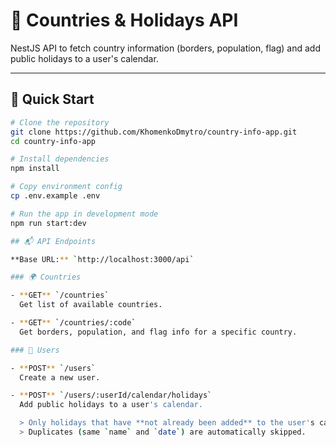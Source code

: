 # 📆 Countries & Holidays API

NestJS API to fetch country information (borders, population, flag) and add public holidays to a user's calendar.

---

## 🚀 Quick Start

```bash
# Clone the repository
git clone https://github.com/KhomenkoDmytro/country-info-app.git
cd country-info-app

# Install dependencies
npm install

# Copy environment config
cp .env.example .env

# Run the app in development mode
npm run start:dev

## 📬 API Endpoints

**Base URL:** `http://localhost:3000/api`

### 🌍 Countries

- **GET** `/countries`  
  Get list of available countries.

- **GET** `/countries/:code`  
  Get borders, population, and flag info for a specific country.

### 👤 Users

- **POST** `/users`  
  Create a new user.

- **POST** `/users/:userId/calendar/holidays`  
  Add public holidays to a user's calendar.

  > Only holidays that have **not already been added** to the user's calendar will be saved.  
  > Duplicates (same `name` and `date`) are automatically skipped.
